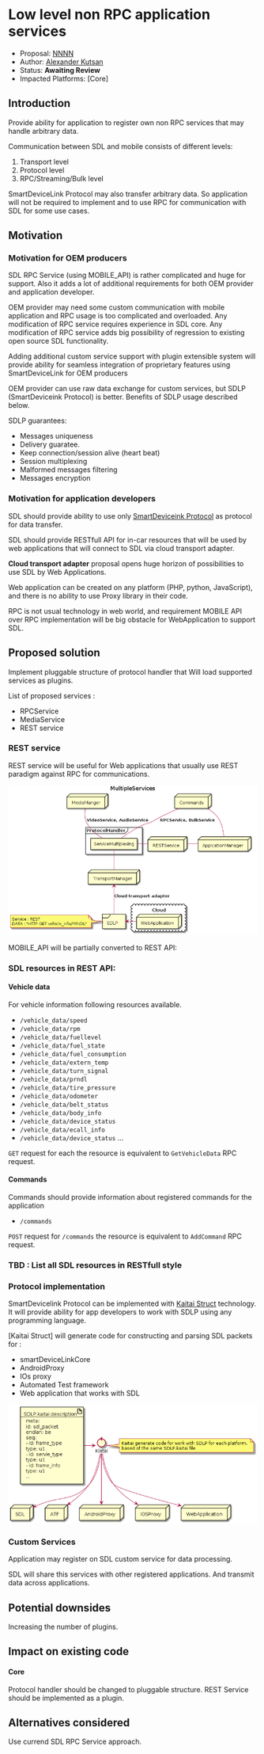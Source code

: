 # Low level non RPC application services 

* Proposal: [NNNN](nnnn-http-app-service.md)
* Author: [Alexander Kutsan](https://github.com/LuxoftAKutsan)
* Status: **Awaiting Review**
* Impacted Platforms: [Core]

## Introduction

Provide ability for application to register own non RPC services that may handle arbitrary data. 

Communication between SDL and mobile consists of different levels:
 
 1. Transport level
 2. Protocol level
 3. RPC/Streaming/Bulk level

SmartDeviceLink Protocol may also transfer arbitrary data. 
So application will not be required to implement and to use RPC for communication with SDL for some use cases. 


## Motivation



### Motivation for OEM producers
SDL RPC Service (using MOBILE_API) is rather complicated and huge for support.
Also it adds a lot of additional requirements for both OEM provider and application developer. 

OEM provider may need some custom communication with mobile application and RPC usage is too complicated and overloaded.
Any modification of RPC service requires experience in SDL core. 
Any modification of RPC service adds big possibility of regression to existing open source SDL functionality.

Adding additional custom service support with plugin extensible system will provide ability for seamless integration of proprietary features using SmartDeviceLink for OEM producers 

OEM provider can use raw data exchange for custom services, but SDLP (SmartDeviceink Protocol) is better.
Benefits of SDLP usage described below. 

SDLP guarantees:
 - Messages uniqueness 
 - Delivery guaratee.
 - Keep connection/session alive (heart beat)
 - Session multiplexing
 - Malformed messages filtering
 - Messages encryption

### Motivation for application developers 


SDL should provide ability to use only [SmartDeviceink Protocol](https://github.com/smartdevicelink/protocol_spec) as protocol for data transfer. 

SDL should provide RESTfull API for in-car resources that will be used by web applications that will connect to SDL via cloud transport adapter. 

**Cloud transport adapter** proposal opens huge horizon of possibilities to use SDL by Web Applications.

Web application can be created on any platform (PHP, python, JavaScript), and there is no ability to use Proxy library in their code.

RPC is not usual technology in web world, and requirement MOBILE API over RPC implementation will be big obstacle for WebApplication to support SDL.

## Proposed solution

Implement pluggable structure of protocol handler that Will load supported services as plugins.

List of proposed services :
 - RPCService
 - MediaService
 - REST service


### REST service

REST service will be useful for Web applications that usually use REST paradigm against RPC for communications.

![Rest Service](../assets/proposals/nnnn-low-level-non-rpc-services/rest_serfcei.png)

MOBILE_API will be partially converted to REST API:

### SDL resources in REST API:

#### Vehicle data
For vehicle information following resources available.

 - `/vehicle_data/speed`
 - `/vehicle_data/rpm`
 - `/vehicle_data/fuellevel`
 - `/vehicle_data/fuel_state`
 - `/vehicle_data/fuel_consumption`
 - `/vehicle_data/extern_temp`
 - `/vehicle_data/turn_signal`
 - `/vehicle_data/prndl`
 - `/vehicle_data/tire_pressure`
 - `/vehicle_data/odometer`
 - `/vehicle_data/belt_status`
 - `/vehicle_data/body_info`
 - `/vehicle_data/device_status`
 - `/vehicle_data/ecall_info`
 - `/vehicle_data/device_status`
 ...

`GET` request for each the resource is equivalent to `GetVehicleData` RPC request.

#### Commands 
 Commands should provide information about registered commands for the application

 - `/commands`

 `POST` request for `/commands` the resource is equivalent to `AddCommand` RPC request.


### TBD : List all SDL resources in RESTfull style


### Protocol implementation

SmartDevicelink Protocol can be implemented with [Kaitai Struct](https://kaitai.io/) technology.
It will provide ability for app developers to work with SDLP using any programming language.

[Kaitai Struct] will generate code for constructing and parsing SDL packets for :
 - smartDeviceLinkCore
 - AndroidProxy
 - IOs proxy
 - Automated Test framework
 - Web application that works with SDL

![Kaitai Struct](../assets/proposals/nnnn-low-level-non-rpc-services/kaitai.png)


### Custom Services

Application may register on SDL custom service for data processing. 

SDL will share this services with other registered applications. 
And transmit data across applications.


## Potential downsides

Increasing the number of plugins.

## Impact on existing code

#### Core

Protocol handler should be changed to pluggable structure. REST Service should be implemented as a plugin. 

## Alternatives considered

Use currend SDL RPC Service approach.
